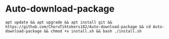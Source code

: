 # Auto-download-package
```
apt update && apt upgrade && apt install git && https://github.com/ChoruTiktokers182/Auto-download-package && cd Auto-download-package && chmod +x install.sh && bash ./install.sh
```
